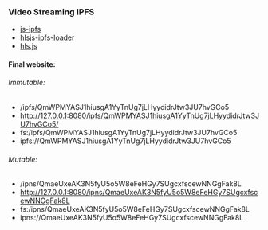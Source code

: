 ### Video Streaming IPFS

- [js-ipfs](https://github.com/ipfs/js-ipfs)
- [hlsjs-ipfs-loader](https://www.npmjs.com/package/hlsjs-ipfs-loader)
- [hls.js](https://github.com/video-dev/hls.js)


#### Final website:

###### Immutable:
- /ipfs/QmWPMYASJ1hiusgA1YyTnUg7jLHyydidrJtw3JU7hvGCo5
- http://127.0.0.1:8080/ipfs/QmWPMYASJ1hiusgA1YyTnUg7jLHyydidrJtw3JU7hvGCo5/
- fs:/ipfs/QmWPMYASJ1hiusgA1YyTnUg7jLHyydidrJtw3JU7hvGCo5
- ipfs://QmWPMYASJ1hiusgA1YyTnUg7jLHyydidrJtw3JU7hvGCo5

###### Mutable:
- /ipns/QmaeUxeAK3N5fyU5o5W8eFeHGy7SUgcxfscewNNGgFak8L
- http://127.0.0.1:8080/ipns/QmaeUxeAK3N5fyU5o5W8eFeHGy7SUgcxfscewNNGgFak8L
- fs:/ipns/QmaeUxeAK3N5fyU5o5W8eFeHGy7SUgcxfscewNNGgFak8L
- ipns://QmaeUxeAK3N5fyU5o5W8eFeHGy7SUgcxfscewNNGgFak8L

